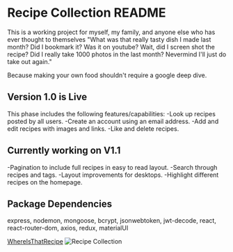 # Recipe Collection README

This is a working project for myself, my family, and anyone else who has ever thought to themselves "What was that really tasty dish I made last month? Did I bookmark it? Was it on youtube? Wait, did I screen shot the recipe? Did I really take 1000 photos in the last month? Nevermind I'll just do take out again."

Because making your own food shouldn't require a google deep dive.

## Version 1.0 is Live
This phase includes the following features/capabilities:
-Look up recipes posted by all users.
-Create an account using an email address.
-Add and edit recipes with images and links.
-Like and delete recipes.

## Currently working on V1.1
-Pagination to include full recipes in easy to read layout.
-Search through recipes and tags.
-Layout improvements for desktops.
-Highlight different recipes on the homepage.

## Package Dependencies
express, nodemon, mongoose, bcrypt, jsonwebtoken, jwt-decode, react, react-router-dom, axios, redux, materialUI

[WhereIsThatRecipe](https://wheresthatrecipe.com/)
![Recipe Collection](http://g.recordit.co/ptnQBRm1HO.gif)